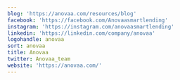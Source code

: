```yaml
---
blog: 'https://anovaa.com/resources/blog'
facebook: 'https://facebook.com/Anovaasmartlending'
instagram: 'https://instagram.com/anovaasmartlending'
linkedin: 'https://linkedin.com/company/anovaa'
logohandle: anovaa
sort: anovaa
title: Anovaa
twitter: Anovaa_team
website: 'https://anovaa.com/'
---
```

